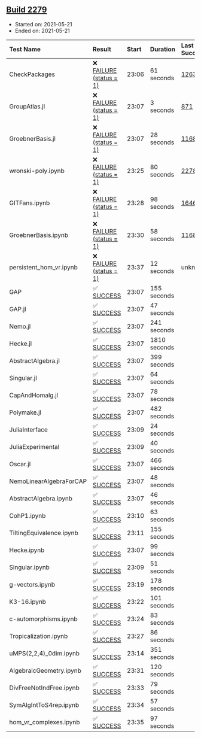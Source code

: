 ## [Build 2279](https://oscarci.mathematik.uni-kl.de/job/oscar-stable/2279/)

* Started on: 2021-05-21
* Ended on: 2021-05-21

| Test Name    | Result | Start | Duration | Last Success | First Failure |
|:-------------|:-------|:------|:---------|:-------------|:--------------|
| CheckPackages | ❌ [FAILURE (status = 1)](https://oscarci.mathematik.uni-kl.de/job/oscar-stable/2279/artifact/logs/build-2279/CheckPackages.log) | 23:06 | 61 seconds | [1263](https://oscarci.mathematik.uni-kl.de/job/oscar-stable/1263/) | [1264](https://oscarci.mathematik.uni-kl.de/job/oscar-stable/1264/) |
| GroupAtlas.jl | ❌ [FAILURE (status = 1)](https://oscarci.mathematik.uni-kl.de/job/oscar-stable/2279/artifact/logs/build-2279/GroupAtlas.jl.log) | 23:07 | 3 seconds | [871](https://oscarci.mathematik.uni-kl.de/job/oscar-stable/871/) | [872](https://oscarci.mathematik.uni-kl.de/job/oscar-stable/872/) |
| GroebnerBasis.jl | ❌ [FAILURE (status = 1)](https://oscarci.mathematik.uni-kl.de/job/oscar-stable/2279/artifact/logs/build-2279/GroebnerBasis.jl.log) | 23:07 | 28 seconds | [1168](https://oscarci.mathematik.uni-kl.de/job/oscar-stable/1168/) | [1169](https://oscarci.mathematik.uni-kl.de/job/oscar-stable/1169/) |
| wronski-poly.ipynb | ❌ [FAILURE (status = 1)](https://oscarci.mathematik.uni-kl.de/job/oscar-stable/2279/artifact/logs/build-2279/wronski-poly.ipynb.log) | 23:25 | 80 seconds | [2278](https://oscarci.mathematik.uni-kl.de/job/oscar-stable/2278/) | [2279](https://oscarci.mathematik.uni-kl.de/job/oscar-stable/2279/) |
| GITFans.ipynb | ❌ [FAILURE (status = 1)](https://oscarci.mathematik.uni-kl.de/job/oscar-stable/2279/artifact/logs/build-2279/GITFans.ipynb.log) | 23:28 | 98 seconds | [1646](https://oscarci.mathematik.uni-kl.de/job/oscar-stable/1646/) | [1647](https://oscarci.mathematik.uni-kl.de/job/oscar-stable/1647/) |
| GroebnerBasis.ipynb | ❌ [FAILURE (status = 1)](https://oscarci.mathematik.uni-kl.de/job/oscar-stable/2279/artifact/logs/build-2279/GroebnerBasis.ipynb.log) | 23:30 | 58 seconds | [1168](https://oscarci.mathematik.uni-kl.de/job/oscar-stable/1168/) | [1169](https://oscarci.mathematik.uni-kl.de/job/oscar-stable/1169/) |
| persistent_hom_vr.ipynb | ❌ [FAILURE (status = 1)](https://oscarci.mathematik.uni-kl.de/job/oscar-stable/2279/artifact/logs/build-2279/persistent_hom_vr.ipynb.log) | 23:37 | 12 seconds | unknown | unknown |
| GAP | ✅ [SUCCESS](https://oscarci.mathematik.uni-kl.de/job/oscar-stable/2279/artifact/logs/build-2279/GAP.log) | 23:07 | 155 seconds |  |  |
| GAP.jl | ✅ [SUCCESS](https://oscarci.mathematik.uni-kl.de/job/oscar-stable/2279/artifact/logs/build-2279/GAP.jl.log) | 23:07 | 47 seconds |  |  |
| Nemo.jl | ✅ [SUCCESS](https://oscarci.mathematik.uni-kl.de/job/oscar-stable/2279/artifact/logs/build-2279/Nemo.jl.log) | 23:07 | 241 seconds |  |  |
| Hecke.jl | ✅ [SUCCESS](https://oscarci.mathematik.uni-kl.de/job/oscar-stable/2279/artifact/logs/build-2279/Hecke.jl.log) | 23:07 | 1810 seconds |  |  |
| AbstractAlgebra.jl | ✅ [SUCCESS](https://oscarci.mathematik.uni-kl.de/job/oscar-stable/2279/artifact/logs/build-2279/AbstractAlgebra.jl.log) | 23:07 | 399 seconds |  |  |
| Singular.jl | ✅ [SUCCESS](https://oscarci.mathematik.uni-kl.de/job/oscar-stable/2279/artifact/logs/build-2279/Singular.jl.log) | 23:07 | 64 seconds |  |  |
| CapAndHomalg.jl | ✅ [SUCCESS](https://oscarci.mathematik.uni-kl.de/job/oscar-stable/2279/artifact/logs/build-2279/CapAndHomalg.jl.log) | 23:07 | 78 seconds |  |  |
| Polymake.jl | ✅ [SUCCESS](https://oscarci.mathematik.uni-kl.de/job/oscar-stable/2279/artifact/logs/build-2279/Polymake.jl.log) | 23:07 | 482 seconds |  |  |
| JuliaInterface | ✅ [SUCCESS](https://oscarci.mathematik.uni-kl.de/job/oscar-stable/2279/artifact/logs/build-2279/JuliaInterface.log) | 23:09 | 24 seconds |  |  |
| JuliaExperimental | ✅ [SUCCESS](https://oscarci.mathematik.uni-kl.de/job/oscar-stable/2279/artifact/logs/build-2279/JuliaExperimental.log) | 23:09 | 40 seconds |  |  |
| Oscar.jl | ✅ [SUCCESS](https://oscarci.mathematik.uni-kl.de/job/oscar-stable/2279/artifact/logs/build-2279/Oscar.jl.log) | 23:07 | 466 seconds |  |  |
| NemoLinearAlgebraForCAP | ✅ [SUCCESS](https://oscarci.mathematik.uni-kl.de/job/oscar-stable/2279/artifact/logs/build-2279/NemoLinearAlgebraForCAP.log) | 23:07 | 48 seconds |  |  |
| AbstractAlgebra.ipynb | ✅ [SUCCESS](https://oscarci.mathematik.uni-kl.de/job/oscar-stable/2279/artifact/logs/build-2279/AbstractAlgebra.ipynb.log) | 23:07 | 46 seconds |  |  |
| CohP1.ipynb | ✅ [SUCCESS](https://oscarci.mathematik.uni-kl.de/job/oscar-stable/2279/artifact/logs/build-2279/CohP1.ipynb.log) | 23:10 | 63 seconds |  |  |
| TiltingEquivalence.ipynb | ✅ [SUCCESS](https://oscarci.mathematik.uni-kl.de/job/oscar-stable/2279/artifact/logs/build-2279/TiltingEquivalence.ipynb.log) | 23:11 | 155 seconds |  |  |
| Hecke.ipynb | ✅ [SUCCESS](https://oscarci.mathematik.uni-kl.de/job/oscar-stable/2279/artifact/logs/build-2279/Hecke.ipynb.log) | 23:07 | 99 seconds |  |  |
| Singular.ipynb | ✅ [SUCCESS](https://oscarci.mathematik.uni-kl.de/job/oscar-stable/2279/artifact/logs/build-2279/Singular.ipynb.log) | 23:09 | 51 seconds |  |  |
| g-vectors.ipynb | ✅ [SUCCESS](https://oscarci.mathematik.uni-kl.de/job/oscar-stable/2279/artifact/logs/build-2279/g-vectors.ipynb.log) | 23:19 | 178 seconds |  |  |
| K3-16.ipynb | ✅ [SUCCESS](https://oscarci.mathematik.uni-kl.de/job/oscar-stable/2279/artifact/logs/build-2279/K3-16.ipynb.log) | 23:22 | 101 seconds |  |  |
| c-automorphisms.ipynb | ✅ [SUCCESS](https://oscarci.mathematik.uni-kl.de/job/oscar-stable/2279/artifact/logs/build-2279/c-automorphisms.ipynb.log) | 23:24 | 83 seconds |  |  |
| Tropicalization.ipynb | ✅ [SUCCESS](https://oscarci.mathematik.uni-kl.de/job/oscar-stable/2279/artifact/logs/build-2279/Tropicalization.ipynb.log) | 23:27 | 86 seconds |  |  |
| uMPS(2,2,4)_0dim.ipynb | ✅ [SUCCESS](https://oscarci.mathematik.uni-kl.de/job/oscar-stable/2279/artifact/logs/build-2279/uMPS-2-2-4-_0dim.ipynb.log) | 23:14 | 351 seconds |  |  |
| AlgebraicGeometry.ipynb | ✅ [SUCCESS](https://oscarci.mathematik.uni-kl.de/job/oscar-stable/2279/artifact/logs/build-2279/AlgebraicGeometry.ipynb.log) | 23:31 | 120 seconds |  |  |
| DivFreeNotIndFree.ipynb | ✅ [SUCCESS](https://oscarci.mathematik.uni-kl.de/job/oscar-stable/2279/artifact/logs/build-2279/DivFreeNotIndFree.ipynb.log) | 23:33 | 79 seconds |  |  |
| SymAlgIntToS4rep.ipynb | ✅ [SUCCESS](https://oscarci.mathematik.uni-kl.de/job/oscar-stable/2279/artifact/logs/build-2279/SymAlgIntToS4rep.ipynb.log) | 23:34 | 57 seconds |  |  |
| hom_vr_complexes.ipynb | ✅ [SUCCESS](https://oscarci.mathematik.uni-kl.de/job/oscar-stable/2279/artifact/logs/build-2279/hom_vr_complexes.ipynb.log) | 23:35 | 97 seconds |  |  |
